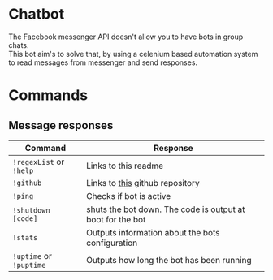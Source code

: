 Chatbot
======

The Facebook messenger API doesn't allow you to have bots in group chats.  
This bot aim's to solve that, by using a celenium based automation system to read messages from messenger and send responses.

Commands
========

Message responses
------------------
| Command | Response |
| ------- | -------- |
| `!regexList` or `!help` | Links to this readme |
| `!github` | Links to [this](https://github.com/hollandjake/Chatbot) github repository |
| `!ping` | Checks if bot is active |
| `!shutdown [code]` | shuts the bot down. The code is output at boot for the bot |
| `!stats` | Outputs information about the bots configuration |
| `!uptime` or `!puptime` | Outputs how long the bot has been running |
